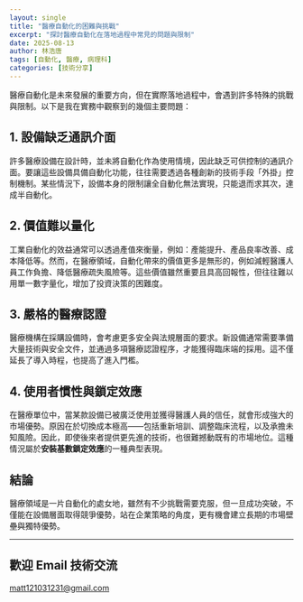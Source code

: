 ```yaml
---
layout: single
title: "醫療自動化的困難與挑戰"
excerpt: "探討醫療自動化在落地過程中常見的問題與限制"
date: 2025-08-13
author: 林浩唐
tags: [自動化, 醫療, 病理科]
categories: [技術分享]
---
```


醫療自動化是未來發展的重要方向，但在實際落地過程中，會遇到許多特殊的挑戰與限制。以下是我在實務中觀察到的幾個主要問題：

## 1. 設備缺乏通訊介面  
許多醫療設備在設計時，並未將自動化作為使用情境，因此缺乏可供控制的通訊介面。要讓這些設備具備自動化功能，往往需要透過各種創新的技術手段「外掛」控制機制。某些情況下，設備本身的限制讓全自動化無法實現，只能退而求其次，達成半自動化。

## 2. 價值難以量化  
工業自動化的效益通常可以透過產值來衡量，例如：產能提升、產品良率改善、成本降低等。然而，在醫療領域，自動化帶來的價值更多是無形的，例如減輕醫護人員工作負擔、降低醫療疏失風險等。這些價值雖然重要且具高回報性，但往往難以用單一數字量化，增加了投資決策的困難度。

## 3. 嚴格的醫療認證  
醫療機構在採購設備時，會考慮更多安全與法規層面的要求。新設備通常需要準備大量技術與安全文件，並通過多項醫療認證程序，才能獲得臨床端的採用。這不僅延長了導入時程，也提高了進入門檻。

## 4. 使用者慣性與鎖定效應  
在醫療單位中，當某款設備已被廣泛使用並獲得醫護人員的信任，就會形成強大的市場優勢。原因在於切換成本極高——包括重新培訓、調整臨床流程，以及承擔未知風險。因此，即使後來者提供更先進的技術，也很難撼動既有的市場地位。這種情況屬於**安裝基數鎖定效應**的一種典型表現。
  
## 結論

醫療領域是一片自動化的處女地，雖然有不少挑戰需要克服，但一旦成功突破，不僅能在設備層面取得競爭優勢，站在企業策略的角度，更有機會建立長期的市場壁壘與獨特優勢。

---

## 歡迎 Email 技術交流
matt121031231@gmail.com
